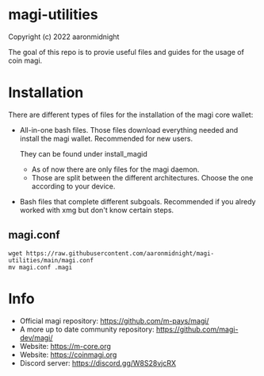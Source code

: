 # magi-utilities
Copyright (c) 2022 aaronmidnight

The goal of this repo is to provie useful files and guides for the usage of coin magi. 

# Installation
There are different types of files for the installation of the magi core wallet:

  * All-in-one bash files. Those files download everything needed and install the magi wallet. Recommended for new users. 
    
    They can be found under install_magid
    - As of now there are only files for the magi daemon.  
    - Those are split between the different architectures. Choose the one according to your device. 
  
  * Bash files that complete different subgoals. Recommended if you alredy worked with xmg but don't know certain steps. 

magi.conf
-----
    wget https://raw.githubusercontent.com/aaronmidnight/magi-utilities/main/magi.conf
    mv magi.conf .magi

# Info

- Official magi repository: https://github.com/m-pays/magi/
- A more up to date community repository: https://github.com/magi-dev/magi/
- Website: https://m-core.org
- Website: https://coinmagi.org
- Discord server: https://discord.gg/W8S28vjcRX

